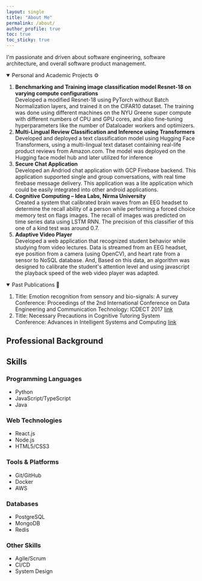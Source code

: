 ```yaml
---
layout: single
title: "About Me"
permalink: /about/
author_profile: true
toc: true
toc_sticky: true
---
```


I'm passionate and driven about software engineering, software architecture, and overall software product management.

<details open>
  <summary>Personal and Academic Projects ⚙️</summary>
<ol>
  <li>
    <b> Benchmarking and Training image classification model Resnet-18 on varying compute configurations </b> <br/>
    Developed a modified Resnet-18 using PyTorch without Batch Normalization layers, and trained it on the
    CIFAR10 dataset. The training was done using different machines on the NYU Greene super compute with
    different numbers of CPU and GPU cores, and also fine-tuning hyperparameters like the number of
    Dataloader workers and optimizers.
  </li>
  <li>
    <b> Multi-Lingual Review Classification and Inference using Transformers </b> <br/>
    Developed and deployed a text classification model using Hugging Face Transformers, using a multi-lingual
    text dataset containing real-life product reviews from Amazon.com. The model was deployed on the Hugging
    face model hub and later utilized for inference
  </li>
  <li>
    <b>Secure Chat Application</b> <br/>
    Developed an Andriod chat application with GCP Firebase backend. This application supported single and group
    conversations, with real time firebase message delivery. This application was a lite application which could be easily
    integrated into other android applications.
  </li>
  <li>
    <b>Cognitive Computing – Idea Labs, Nirma University</b> <br/>
     Created a system that calibrated brain waves from an EEG headset to determine the recall ability of a person while
    performing a forced choice memory test on flags images. The recall of images was predicted on time series data using
    LSTM RNN. The precision of this classifier of this one of a kind test was around 0.7.
  </li>
  <li>
  <b>Adaptive Video Player </b> <br/>
    Developed a web application that recognized student behavior while studying from video lectures. Data is streamed from
    an EEG headset, eye position from a camera (using OpenCV), and heart rate from a sensor to NoSQL database. And,
    Based on this data, an algorithm was designed to calibrate the student's attention level and using javascript the playback
    speed of the web video player was adapted.
  </li>
</ol>
</details>

<details open>
  <summary>Past Publications 📖</summary>
<ol>
  <li>
     Title: Emotion recognition from sensory and bio-signals: A survey <br />
     Conference: Proceedings of the 2nd International Conference on Data Engineering and Communication Technology: ICDECT 2017 <a href="https://link.springer.com/chapter/10.1007/978-981-13-1610-4_35">link</a> 
  </li>
  <li>
      Title: Necessary Precautions in Cognitive Tutoring System <br />
      Conference: Advances in Intelligent Systems and Computing <a href="https://link.springer.com/chapter/10.1007/978-981-13-8618-3_47">link</a>
  </li>
</ol>
</details>

## Professional Background

## Skills

### Programming Languages
- Python
- JavaScript/TypeScript
- Java

### Web Technologies
- React.js
- Node.js
- HTML5/CSS3

### Tools & Platforms
- Git/GitHub
- Docker
- AWS

### Databases
- PostgreSQL
- MongoDB
- Redis

### Other Skills
- Agile/Scrum
- CI/CD
- System Design

<!-- ## Certifications

- [Certification Name] - [Issuing Organization] (Year)
- [Another Certification] - [Issuing Organization] (Year)

## Education

- **Degree Name** - University Name (Year)
  - Relevant coursework: [Course 1], [Course 2], [Course 3]
  - GPA: [Your GPA]
  - Notable achievements: [Achievement 1], [Achievement 2]

## Experience

### [Company Name] (Year - Present)
**Position:** [Your Role]
- Achievement 1
- Achievement 2
- Achievement 3

### [Previous Company] (Year - Year)
**Position:** [Your Role]
- Achievement 1
- Achievement 2
 -->
